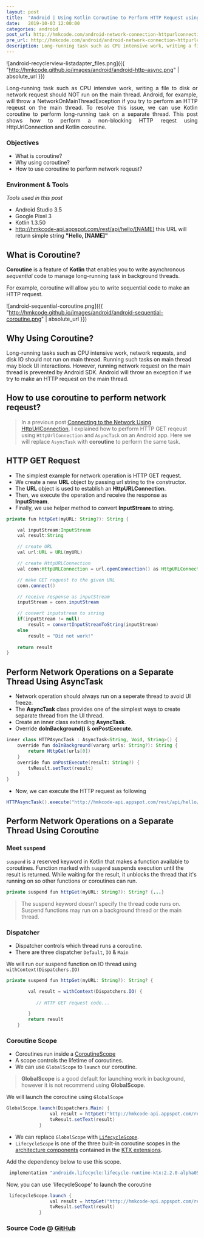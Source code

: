 ```yaml
---
layout: post
title:  "Android | Using Kotlin Coroutine to Perform HTTP Request using HttpUrlConnection"
date:   2019-10-03 12:00:00
categories: android
post_url: http://hmkcode.com/android-network-connection-httpurlconnection/
pre_url: http://hmkcode.com/android/android-network-connection-httpurlconnection/
description: Long-running task such as CPU intensive work, writing a file to disk or network request should NOT run on the main thread. Android, for example, will throw a NetworkOnMainThreadException if you try to perform an HTTP reqeust on the main thread. To resolve this issue, we can use Kotlin coroutine to perform long-running task on a separate thread. This post shows how to perform a non-blocking HTTP reqest using HttpUrlConnection and Kotlin coroutine.
---
```


![android-recyclerview-listadapter_files.png]({{ "http://hmkcode.github.io/images/android/android-http-async.png" 
| absolute_url }})

<p style="text-align: justify;">	
	Long-running task such as CPU intensive work, writing a file to disk or network request should NOT run on the main thread. Android, for example, will throw a NetworkOnMainThreadException if you try to perform an HTTP reqeust on the main thread. To resolve this issue, we can use Kotlin coroutine to perform long-running task on a separate thread. This post shows how to perform a non-blocking HTTP reqest using HttpUrlConnection and Kotlin coroutine.
	
</p>

### Objectives

- What is coroutine?
- Why using coroutine?
- How to use coroutine to perform network reqeust? 

	
### Environment &amp; Tools
_Tools used in this post_

- Android Studio 3.5
- Google Pixel 3
- Kotlin 1.3.50
- <a href='http://hmkcode-api.appspot.com/rest/api/hello/[NAME]'>http://hmkcode-api.appspot.com/rest/api/hello/[NAME]</a> this URL will return simple string **"Hello, [NAME]"**

## What is Coroutine?

**Coroutine** is a feature of **Kotlin** that enables  you to write asynchronous _sequential_ code to manage long-running task in background threads. 

For example, coroutine will allow you to write sequential code to make an HTTP request. 

![android-sequential-coroutine.png]({{ "http://hmkcode.github.io/images/android/android-sequential-coroutine.png" 
| absolute_url }})

## Why Using Coroutine?

Long-running tasks such as CPU intensive work, network requests, and disk IO should not run on main thread. Running such tasks on main thread may block UI interactions. However, running network request on the main thread is prevented by Android SDK. Android will throw an exception if we try to make an HTTP request on the main thread.




## How to use coroutine to perform network reqeust? 

> In a previous post [Connecting to the Network Using HttpUrlConnection](http://hmkcode.com/android/android-network-connection-httpurlconnection/), I explained how to perform HTTP GET reqeust using `HttpUrlConnection` and `AsyncTask` on an Android app. Here we will replace `AsyncTask` with **coroutine** to perform the same task. 




##  HTTP GET Request

- The simplest example for network operation is HTTP GET request.
- We create a new **URL** object by passing url string to the constructor.
- The **URL** object is used to establish an **HttpURLConnection**.
- Then, we execute the operation and receive the response as **InputStream**.
- Finally, we use helper method to convert **InputStream** to string. 

```java
private fun httpGet(myURL: String?): String {

    val inputStream:InputStream
    val result:String

    // create URL
    val url:URL = URL(myURL)

    // create HttpURLConnection
    val conn:HttpURLConnection = url.openConnection() as HttpURLConnection

    // make GET request to the given URL
    conn.connect()

    // receive response as inputStream
    inputStream = conn.inputStream

    // convert inputstream to string
    if(inputStream != null)
        result = convertInputStreamToString(inputStream)
    else
        result = "Did not work!"
    
    return result
}
```

## Perform Network Operations on a Separate Thread Using AsyncTask

- Network operation should always run on a seperate thread to avoid UI freeze.
- The **AsyncTask** class provides one of the simplest ways to create separate thread from the UI thread.
- Create an inner class extending **AsyncTask**.
- Override **doInBackground()** & **onPostExecute**.

```java
inner class HTTPAsyncTask : AsyncTask<String, Void, String>() {
    override fun doInBackground(vararg urls: String?): String {
        return HttpGet(urls[0])
    }
    override fun onPostExecute(result: String?) {
        tvResult.setText(result)
    }
}
```

- Now, we can execute the HTTP request as following

```java
HTTPAsyncTask().execute("http://hmkcode-api.appspot.com/rest/api/hello/Android")
```

## Perform Network Operations on a Separate Thread Using Coroutine

### Meet `suspend`

`suspend` is a reserved keyword in Kotlin that makes a function available to coroutines. Function marked with `suspend` suspends execution until the result is returned. While waiting for the result, it unblocks the thread that it's running on so other functions or coroutines can run.


```java
private suspend fun httpGet(myURL: String?): String? {...}

```

> The suspend keyword doesn't specify the thread code runs on. Suspend functions may run on a background thread or the main thread.


### Dispatcher 
- Dispatcher controls which thread runs a coroutine.
- There are three dispatcher `Default`, `IO` & `Main`

We will run our suspend function on IO thread using `withContext(Dispatchers.IO)` 

```java
private suspend fun httpGet(myURL: String?): String? {

        val result = withContext(Dispatchers.IO) {
           
           // HTTP GET request code... 

        }
        return result
    }
```

### Coroutine Scope

- Coroutines run inside a [CoroutineScope](https://kotlin.github.io/kotlinx.coroutines/kotlinx-coroutines-core/kotlinx.coroutines.experimental/-coroutine-scope/)
- A scope controls the lifetime of coroutines.
- We can use `GlobalScope` to `launch` our coroutine.


> **GlobalScope** is a good default for launching work in background, however it is not recommend using **GlobalScope**. 

We will launch the coroutine using `GlobalScope`

```java
GlobalScope.launch(Dispatchers.Main) {
                val result = httpGet("http://hmkcode-api.appspot.com/rest/api/hello/Android")
                tvResult.setText(result)
            }
```            

- We can replace `GlobalScope` with [`LifecycleScope`](https://developer.android.com/topic/libraries/architecture/coroutines#lifecyclescope).
- `LifecycleScope` is one of the three built-in coroutine scopes in the [architecture components](https://developer.android.com/topic/libraries/architecture) contained in the [KTX extensions](https://developer.android.com/kotlin/ktx).

Add the dependency below to use this scope.

```groovy
 implementation "androidx.lifecycle:lifecycle-runtime-ktx:2.2.0-alpha05"
```

Now, you can use 'lifecycleScope' to launch the coroutine

```java
 lifecycleScope.launch {
                val result = httpGet("http://hmkcode-api.appspot.com/rest/api/hello/Android")
                tvResult.setText(result)
            }
```

### Source Code @ [GitHub](https://github.com/hmkcode/Android/tree/master/android-http/http-coroutine)

